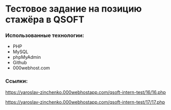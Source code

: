 # Тестовое задание на позицию стажёра в QSOFT

### Использованные технологии:
* PHP
* MySQL
* phpMyAdmin
* Github
* 000webhost.com

### Ссылки:
https://yaroslav-zinchenko.000webhostapp.com/qsoft-intern-test/16/16.php

https://yaroslav-zinchenko.000webhostapp.com/qsoft-intern-test/17/17.php
